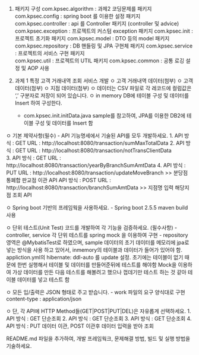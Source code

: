 1. 패키지 구성 
  com.kpsec.algorithm : 과제2 코딩문제를 패키지
  com.kpsec.config : spring boot 를 이용한 설정 패키지
  com.kpsec.controller : api 를 Controller 패키지  (controller 및 advice) 
  com.kpsec.exception : 프로젝트의 커스텀 exception  패키지
  com.kpsec.init : 프로젝트 초기화 패키지
  com.kpsec.model : DTO 등의 model 패키지
  com.kpsec.repository : DB 핸들링 및 JPA 구현체 패키지
  com.kpsec.service : 프로젝트의 서비스 구현 패키지	
  com.kpsec.util : 프로젝트의 UTIL 패키지
  com.kpsec.common : 공통 로깅 설정 및 AOP 사용

2. 과제 1 특정 고객 거래내역 조회 서비스 개발
  ㅇ 고객 거래내역 데이터(첨부)
  ㅇ 고객 데이터(첨부)
  ㅇ 지점 데이터(첨부)
  ㅇ 데이터는 CSV 파일로 각 레코드에 컬럼값은 ‘,’ 구분자로 저장이 되어 있습니다.
  ㅇ in memory DB에 테이블 구성 및 데이터를 Insert 하여 구성한다.
     - com.kpsec.init.initData.java sample를 참고하여, JPA를 이용한 DB2에 테이블 구성 및 데이터를 Insert 함
  
  ㅇ 기본 제약사항(필수)
     -  API 기능명세에서 기술된 API를 모두 개발하세요.
        1.  API 방식 : GET
	  URL : http://localhost:8080/transaction/sumMaxTotalData
	2.  API 방식 : GET
	  URL : http://localhost:8080/transaction/notTransClientData		
	3.  API 방식 : GET
	  URL : http://localhost:8080/transaction/yearByBranchSumAmtData
	4.  API 방식 : PUT
	  URL : http://localhost:8080/transaction/updateMoveBranch  >> 분당점 통폐합 판교점 이관 API
	    API 방식 : POST
	  URL : http://localhost:8080/transaction/branchSumAmtData  >> 지점명 입력 해당지점 조회 API

  ㅇ Spring boot 기반의 프레임웍을 사용하세요.
     - Spring boot 2.5.5  maven build 사용
  
  ㅇ 단위 테스트(Unit Test) 코드를 개발하여 각 기능을 검증하세요. (필수사항)
     - controller, service 각 단위 테스트를 spring  mock 을 이용하여 구현
     - repository 영역은 @MybatisTest로 하였으며, sample 데이터의 초기 데이터를 메모리에 jpa로 넣는 방식을 사용 하고 있어서, 
       inmemory의 테이블과 데이터가 들어가 있어야 함.
       appliction.yml의 hibernate: ddl-auto 를 update 설정. 
       초기에는 테이블이 없기 때문에 한번 실행해서 테이블 및 데이터를 만들어준뒤에 테스트를 해야함 
       Mock을 이용하여 가상 데이터를 만든 다음 테스트를 해볼려고 했으나 껍데기만 테스트 하는 것 같아 테이블 데이터를 넣고 테스트 함
	   		
  ㅇ 모든 입/출력은 JSON 형태로 주고 받습니다.
     - work 파일의 요구 양식대로 구현 
       content-type :  application/json 
   
  ㅇ 단, 각 API에 HTTP Method들(GET|POST|PUT|DEL)은 자유롭게 선택하세요.
   	1.  API 방식 : GET 단순조회
   	2.  API 방식 : GET 단순조회
   	3.  API 방식 : GET 단순조회
   	4.  API 방식 : PUT 데이터 이관, POST 이관후 데이터 입력을 받아 조회
   
README.md 파일을 추가하여, 개발 프레임웍크, 문제해결 방법, 빌드 및 실행 방법을 기술하세요.


       
      
  
  
  
  
